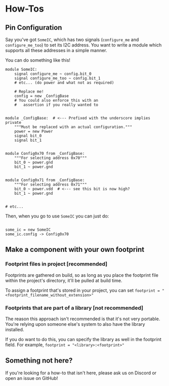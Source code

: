 # How-Tos

## Pin Configuration

Say you've got `SomeIC`, which has two signals (`configure_me` and `configure_me_too`) to set its I2C address.
You want to write a module which supports all these addresses in a simple manner.

You can do something like this!

```
module SomeIC:
    signal configure_me ~ config.bit_0
    signal configure_me_too ~ config.bit_1
    # etc... (do power and what not as required)

    # Replace me!
    config = new _ConfigBase
    # You could also enforce this with an
    #   assertion if you really wanted to


module _ConfigBase:  # <--- Prefixed with the underscore implies private
    """Must be replaced with an actual configuration."""
    power = new Power
    signal bit_0
    signal bit_1


module Config0x70 from _ConfigBase:
    """For selecting address 0x70"""
    bit_0 ~ power.gnd
    bit_1 ~ power.gnd


module Config0x71 from _ConfigBase:
    """For selecting address 0x71"""
    bit_0 ~ power.vdd  # <--- see this bit is now high?
    bit_1 ~ power.gnd


# etc...
```

Then, when you go to use `SomeIC` you can just do:

```

some_ic = new SomeIC
some_ic.config -> Config0x70
```


## Make a component with your own footprint

### Footprint files in project [recommended]

Footprints are gathered on build, so as long as you place the footprint file within the project's directory, it'll be pulled at build time.

To assign a footprint that's stored in your project, you can set `footprint = "<footprint_filename_without_extension>"`

### Footprints that are part of a library [not recommended]

The reason this approach isn't recommended is that it's not very portable. You're relying upon someone else's system to also have the library installed.

If you do want to do this, you can specify the library as well in the footprint field. For example, `footprint = "<library>:<footprint>"`


## Something not here?

If you're looking for a how-to that isn't here, please ask us on Discord or open an issue on GitHub!
